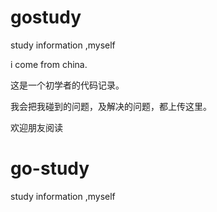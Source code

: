 # gostudy
study information ,myself

i come from china.

这是一个初学者的代码记录。

我会把我碰到的问题，及解决的问题，都上传这里。

欢迎朋友阅读

# go-study
study information ,myself
